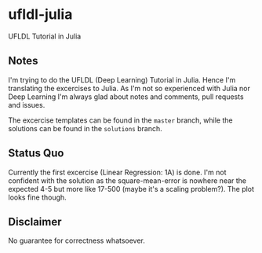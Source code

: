# ufldl-julia
UFLDL Tutorial in Julia

## Notes
I'm trying to do the UFLDL (Deep Learning) Tutorial in Julia. Hence I'm translating the excercises to Julia. As I'm not so experienced with Julia nor Deep Learning I'm always glad about notes and comments, pull requests and issues.

The excercise templates can be found in the `master` branch, while the solutions can be found in the `solutions` branch.

## Status Quo
Currently the first excercise (Linear Regression: 1A) is done. I'm not confident with the solution as the square-mean-error is nowhere near the expected 4-5 but more like 17-500 (maybe it's a scaling problem?). The plot looks fine though.

## Disclaimer
No guarantee for correctness whatsoever.
